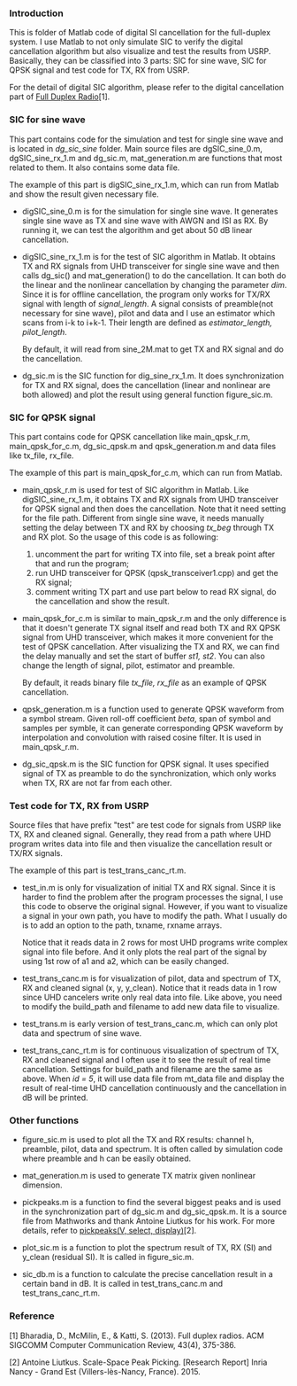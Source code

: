 ### Introduction
This is folder of Matlab code of digital SI cancellation for the full-duplex system. I use Matlab to not only simulate SIC to verify the digital cancellation algorithm but also visualize and test the results from USRP. Basically, they can be classified into 3 parts: SIC for sine wave, SIC for QPSK signal and test code for TX, RX from USRP. 

For the detail of digital SIC algorithm, please refer to the digital cancellation part of [Full Duplex Radio][1]\[1\].

### SIC for sine wave
This part contains code for the simulation and test for single sine wave and is located in *dg_sic_sine* folder. Main source files are dgSIC_sine_0.m, dgSIC_sine_rx\_1.m and dg\_sic.m, mat\_generation.m are functions that most related to them. It also contains some data file.

The example of this part is digSIC_sine_rx\_1.m, which can run from Matlab and show the result given necessary file.

* digSIC_sine_0.m is for the simulation for single sine wave. It generates single sine wave as TX and sine wave with AWGN and ISI as RX. By running it, we can test the algorithm and get about 50 dB linear cancellation.

* digSIC_sine_rx\_1.m is for the test of SIC algorithm in Matlab. It obtains TX and RX signals from UHD transceiver for single sine wave and then calls dg\_sic() and mat\_generation() to do the cancellation. It can both do the linear and the nonlinear cancellation by changing the parameter *dim*. Since it is for offline cancellation, the program only works for TX/RX signal with length of *signal_length*. A signal consists of preamble(not necessary for sine wave), pilot and data and I use an estimator which scans from i-k to i+k-1. Their length are defined as *estimator_length, pilot_length*.   

  By default, it will read from sine\_2M.mat to get TX and RX signal and do the cancellation.

* dg\_sic.m is the SIC function for dig_sine_rx\_1.m. It does synchronization for TX and RX signal, does the cancellation (linear and nonlinear are both allowed) and plot the result using general function figure\_sic.m.

### SIC for QPSK signal
This part contains code for QPSK cancellation like main_qpsk_r.m, main_qpsk_for\_c.m, dg_sic_qpsk.m and qpsk\_generation.m and data files like tx_file, rx_file.

The example of this part is main_qpsk_for\_c.m, which can run from Matlab.

* main_qpsk_r.m is used for test of SIC algorithm in Matlab. Like digSIC_sine_rx\_1.m, it obtains TX and RX signals from UHD transceiver for QPSK signal and then does the cancellation. Note that it need setting for the file path. Different from single sine wave, it needs manually setting the delay between TX and RX by choosing *tx_beg* through TX and RX plot. So the usage of this code is as following:

  1. uncomment the part for writing TX into file, set a break point after that and run the program;
  2. run UHD transceiver for QPSK (qpsk\_transceiver1.cpp) and get the RX signal;
  3. comment writing TX part and use part below to read RX signal, do the cancellation and show the result.

* main_qpsk_for\_c.m is similar to main_qpsk_r.m and the only difference is that it doesn't generate TX signal itself and read both TX and RX QPSK signal from UHD transceiver, which makes it more convenient for the test of QPSK cancellation. After visualizing the TX and RX, we can find the delay manually and set the start of buffer *st1, st2*. You can also change the length of signal, pilot, estimator and preamble.

  By default, it reads binary file *tx_file, rx_file* as an example of QPSK cancellation.

* qpsk\_generation.m is a function used to generate QPSK waveform from a symbol stream. Given roll-off coefficient *beta*, span of symbol and samples per symble, it can generate corresponding QPSK waveform by interpolation and convolution with raised cosine filter. It is used in main_qpsk_r.m. 

* dg_sic_qpsk.m is the SIC function for QPSK signal. It uses specified signal of TX as preamble to do the synchronization, which only works when TX, RX are not far from each other. 

### Test code for TX, RX from USRP
Source files that have prefix "test" are test code for signals from USRP like TX, RX and cleaned signal. Generally, they read from a path where UHD program writes data into file and then visualize the cancellation result or TX/RX signals. 

The example of this part is test_trans_canc\_rt.m. 

* test\_in.m is only for visualization of initial TX and RX signal. Since it is harder to find the problem after the program processes the signal, I use this code to observe the original signal. However, if you want to visualize a signal in your own path, you have to modify the path. What I usually do is to add an option to the path, txname, rxname arrays. 

  Notice that it reads data in 2 rows for most UHD programs write complex signal into file before. And it only plots the real part of the signal by using 1st row of a1 and a2, which can be easily changed.

* test_trans_canc.m is for visualization of pilot, data and spectrum of TX, RX and cleaned signal (x, y, y\_clean). Notice that it reads data in 1 row since UHD cancelers write only real data into file. Like above, you need to modify the build\_path and filename to add new data file to visualize.

* test\_trans.m is early version of test_trans_canc.m, which can only plot data and spectrum of sine wave.

* test_trans_canc\_rt.m is for continuous visualization of spectrum of TX, RX and cleaned signal and I often use it to see the result of real time cancellation. Settings for build\_path and filename are the same as above. When *id = 5*, it will use data file from mt\_data file and display the result of real-time UHD cancellation continuously and the cancellation in dB will be printed.

### Other functions
* figure\_sic.m is used to plot all the TX and RX results: channel h, preamble, pilot, data and spectrum. It is often called by simulation code where preamble and h can be easily obtained.

* mat\_generation.m is used to generate TX matrix given nonlinear dimension. 

* pickpeaks.m is a function to find the several biggest peaks and is used in the synchronization part of dg\_sic.m and dg_sic_qpsk.m. It is a source file from Mathworks and thank Antoine Liutkus for his work. For more details, refer to [pickpeaks(V, select, display)][2]\[2\].

* plot\_sic.m is a function to plot the spectrum result of TX, RX (SI) and y\_clean (residual SI). It is called in figure\_sic.m.

* sic\_db.m is a function to calculate the precise cancellation result in a certain band in dB. It is called in test_trans_canc.m and test_trans_canc\_rt.m.

### Reference
\[1\] Bharadia, D., McMilin, E., & Katti, S. (2013). Full duplex radios. ACM SIGCOMM Computer Communication Review, 43(4), 375-386.

\[2\] Antoine Liutkus. Scale-Space Peak Picking. [Research Report] Inria Nancy - Grand Est (Villers-lès-Nancy, France). 2015.

[1]:https://www.google.com/url?sa=t&rct=j&q=&esrc=s&source=web&cd=1&cad=rja&uact=8&ved=0ahUKEwjI4K7U1JHWAhVH9IMKHR2xD0sQFghuMAA&url=https%3A%2F%2Fwww.stanford.edu%2F~skatti%2Fpubs%2Fsigcomm13-fullduplex.pdf&usg=AFQjCNGZDqwpXhxTrJmdkXovcJt1N28TkQ

[2]:https://hal.inria.fr/hal-01103123


